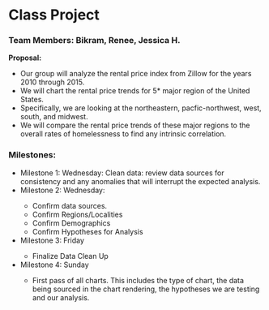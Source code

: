<div>
<h1> Class Project</h1>
<h3> Team Members: Bikram, Renee, Jessica H.</h3>
<body> <b>Proposal:</b>
<ul><li>Our group will analyze the rental price index from Zillow for the years 2010 through 2015.</li>
	<li>We will chart the rental price trends for 5* major region of the United States.</li>
	<li>Specifically, we are looking at the northeastern, pacfic-northwest, west, south, and midwest.</li>
	<li>We will compare the rental price trends of these major regions to the overall rates of homelessness to find any intrinsic correlation. </li></ul></body>

<body><h3>Milestones:</h3>
	<ul><li>Milestone 1: Wednesday: Clean data: review data sources for consistency and any anomalies that will interrupt the expected analysis.</li>
	<li>Milestone 2: Wednesday: </li>
		<ul><li>Confirm data sources.</li>
		<li>Confirm Regions/Localities</li>
		<li>Confirm Demographics</li> 
		<li>Confirm Hypotheses for Analysis</li></ul>
	<li>Milestone 3: Friday</li>
		<ul><li>Finalize Data Clean Up</li></ul>
		<li>Milestone 4: Sunday</li>
		<ul><li>First pass of all charts. This includes the type of chart, the data being sourced in the chart rendering, the hypotheses we are testing and our analysis.</li>  </ul>
	</ul>
</body></div>